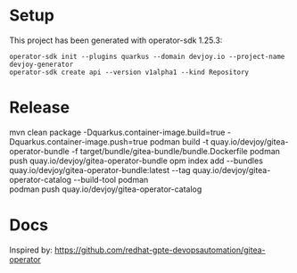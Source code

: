 # Setup
This project has been generated with operator-sdk 1.25.3:

    operator-sdk init --plugins quarkus --domain devjoy.io --project-name devjoy-generator 
    operator-sdk create api --version v1alpha1 --kind Repository
    
# Release
mvn clean package -Dquarkus.container-image.build=true -Dquarkus.container-image.push=true
podman build -t quay.io/devjoy/gitea-operator-bundle -f target/bundle/gitea-bundle/bundle.Dockerfile 
podman push quay.io/devjoy/gitea-operator-bundle
opm index add --bundles quay.io/devjoy/gitea-operator-bundle:latest --tag quay.io/devjoy/gitea-operator-catalog --build-tool podman    
podman push quay.io/devjoy/gitea-operator-catalog
# Docs
Inspired by: https://github.com/redhat-gpte-devopsautomation/gitea-operator